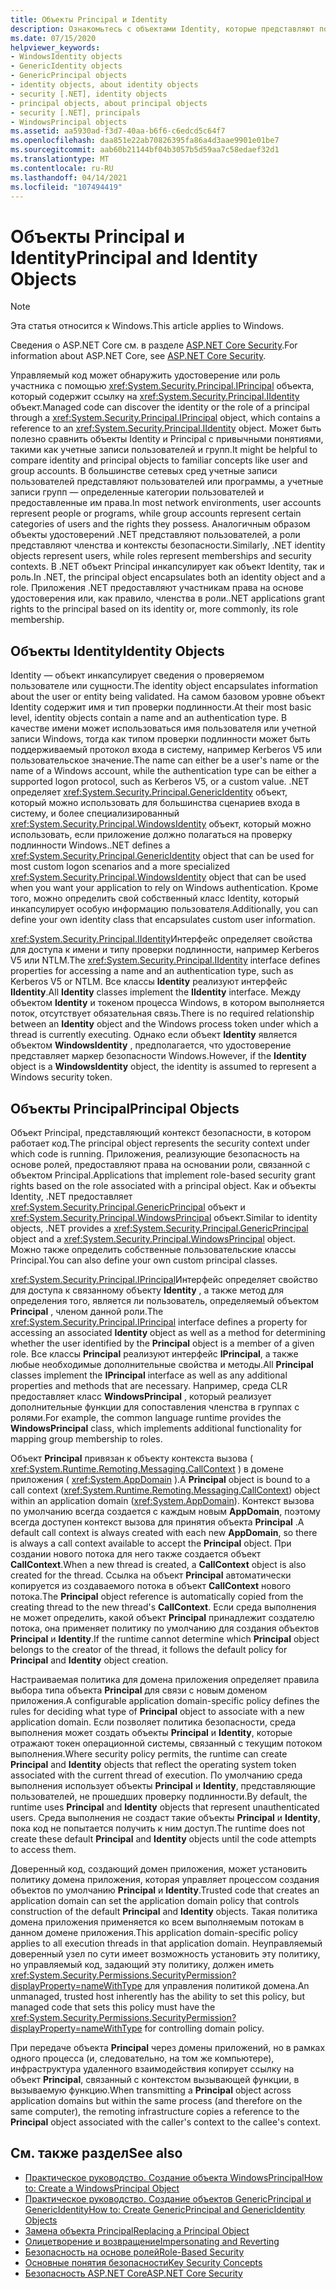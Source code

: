 ```yaml
---
title: Объекты Principal и Identity
description: Ознакомьтесь с объектами Identity, которые представляют пользователей в .NET. Также ознакомьтесь с основными объектами, которые инкапсулируют объект Identity & роли.
ms.date: 07/15/2020
helpviewer_keywords:
- WindowsIdentity objects
- GenericIdentity objects
- GenericPrincipal objects
- identity objects, about identity objects
- security [.NET], identity objects
- principal objects, about principal objects
- security [.NET], principals
- WindowsPrincipal objects
ms.assetid: aa5930ad-f3d7-40aa-b6f6-c6edcd5c64f7
ms.openlocfilehash: daa851e22ab70826395fa86a4d3aae9901e01be7
ms.sourcegitcommit: aab60b21144bf04b3057b5d59aa7c58edaef32d1
ms.translationtype: MT
ms.contentlocale: ru-RU
ms.lasthandoff: 04/14/2021
ms.locfileid: "107494419"
---
```

# <a name="principal-and-identity-objects"></a><span data-ttu-id="36c85-104">Объекты Principal и Identity</span><span class="sxs-lookup"><span data-stu-id="36c85-104">Principal and Identity Objects</span></span>

> [!NOTE]
> <span data-ttu-id="36c85-105">Эта статья относится к Windows.</span><span class="sxs-lookup"><span data-stu-id="36c85-105">This article applies to Windows.</span></span>
>
> <span data-ttu-id="36c85-106">Сведения о ASP.NET Core см. в разделе [ASP.NET Core Security](/aspnet/core/security/).</span><span class="sxs-lookup"><span data-stu-id="36c85-106">For information about ASP.NET Core, see [ASP.NET Core Security](/aspnet/core/security/).</span></span>

<span data-ttu-id="36c85-107">Управляемый код может обнаружить удостоверение или роль участника с помощью <xref:System.Security.Principal.IPrincipal> объекта, который содержит ссылку на <xref:System.Security.Principal.IIdentity> объект.</span><span class="sxs-lookup"><span data-stu-id="36c85-107">Managed code can discover the identity or the role of a principal through a <xref:System.Security.Principal.IPrincipal> object, which contains a reference to an <xref:System.Security.Principal.IIdentity> object.</span></span> <span data-ttu-id="36c85-108">Может быть полезно сравнить объекты Identity и Principal с привычными понятиями, такими как учетные записи пользователей и групп.</span><span class="sxs-lookup"><span data-stu-id="36c85-108">It might be helpful to compare identity and principal objects to familiar concepts like user and group accounts.</span></span> <span data-ttu-id="36c85-109">В большинстве сетевых сред учетные записи пользователей представляют пользователей или программы, а учетные записи групп — определенные категории пользователей и предоставленные им права.</span><span class="sxs-lookup"><span data-stu-id="36c85-109">In most network environments, user accounts represent people or programs, while group accounts represent certain categories of users and the rights they possess.</span></span> <span data-ttu-id="36c85-110">Аналогичным образом объекты удостоверений .NET представляют пользователей, а роли представляют членства и контексты безопасности.</span><span class="sxs-lookup"><span data-stu-id="36c85-110">Similarly, .NET identity objects represent users, while roles represent memberships and security contexts.</span></span> <span data-ttu-id="36c85-111">В .NET объект Principal инкапсулирует как объект Identity, так и роль.</span><span class="sxs-lookup"><span data-stu-id="36c85-111">In .NET, the principal object encapsulates both an identity object and a role.</span></span> <span data-ttu-id="36c85-112">Приложения .NET предоставляют участникам права на основе удостоверения или, как правило, членства в роли.</span><span class="sxs-lookup"><span data-stu-id="36c85-112">.NET applications grant rights to the principal based on its identity or, more commonly, its role membership.</span></span>  
  
## <a name="identity-objects"></a><span data-ttu-id="36c85-113">Объекты Identity</span><span class="sxs-lookup"><span data-stu-id="36c85-113">Identity Objects</span></span>

<span data-ttu-id="36c85-114">Identity — объект инкапсулирует сведения о проверяемом пользователе или сущности.</span><span class="sxs-lookup"><span data-stu-id="36c85-114">The identity object encapsulates information about the user or entity being validated.</span></span> <span data-ttu-id="36c85-115">На самом базовом уровне объект Identity содержит имя и тип проверки подлинности.</span><span class="sxs-lookup"><span data-stu-id="36c85-115">At their most basic level, identity objects contain a name and an authentication type.</span></span> <span data-ttu-id="36c85-116">В качестве имени может использоваться имя пользователя или учетной записи Windows, тогда как типом проверки подлинности может быть поддерживаемый протокол входа в систему, например Kerberos V5 или пользовательское значение.</span><span class="sxs-lookup"><span data-stu-id="36c85-116">The name can either be a user's name or the name of a Windows account, while the authentication type can be either a supported logon protocol, such as Kerberos V5, or a custom value.</span></span> <span data-ttu-id="36c85-117">.NET определяет <xref:System.Security.Principal.GenericIdentity> объект, который можно использовать для большинства сценариев входа в систему, и более специализированный <xref:System.Security.Principal.WindowsIdentity> объект, который можно использовать, если приложение должно полагаться на проверку подлинности Windows.</span><span class="sxs-lookup"><span data-stu-id="36c85-117">.NET defines a <xref:System.Security.Principal.GenericIdentity> object that can be used for most custom logon scenarios and a more specialized <xref:System.Security.Principal.WindowsIdentity> object that can be used when you want your application to rely on Windows authentication.</span></span> <span data-ttu-id="36c85-118">Кроме того, можно определить свой собственный класс Identity, который инкапсулирует особую информацию пользователя.</span><span class="sxs-lookup"><span data-stu-id="36c85-118">Additionally, you can define your own identity class that encapsulates custom user information.</span></span>  
  
<span data-ttu-id="36c85-119"><xref:System.Security.Principal.IIdentity>Интерфейс определяет свойства для доступа к имени и типу проверки подлинности, например Kerberos V5 или NTLM.</span><span class="sxs-lookup"><span data-stu-id="36c85-119">The <xref:System.Security.Principal.IIdentity> interface defines properties for accessing a name and an authentication type, such as Kerberos V5 or NTLM.</span></span> <span data-ttu-id="36c85-120">Все классы **Identity** реализуют интерфейс **IIdentity**.</span><span class="sxs-lookup"><span data-stu-id="36c85-120">All **Identity** classes implement the **IIdentity** interface.</span></span> <span data-ttu-id="36c85-121">Между объектом **Identity** и токеном процесса Windows, в котором выполняется поток, отсутствует обязательная связь.</span><span class="sxs-lookup"><span data-stu-id="36c85-121">There is no required relationship between an **Identity** object and the Windows process token under which a thread is currently executing.</span></span> <span data-ttu-id="36c85-122">Однако если объект **Identity** является объектом **WindowsIdentity** , предполагается, что удостоверение представляет маркер безопасности Windows.</span><span class="sxs-lookup"><span data-stu-id="36c85-122">However, if the **Identity** object is a **WindowsIdentity** object, the identity is assumed to represent a Windows security token.</span></span>  
  
## <a name="principal-objects"></a><span data-ttu-id="36c85-123">Объекты Principal</span><span class="sxs-lookup"><span data-stu-id="36c85-123">Principal Objects</span></span>

<span data-ttu-id="36c85-124">Объект Principal, представляющий контекст безопасности, в котором работает код.</span><span class="sxs-lookup"><span data-stu-id="36c85-124">The principal object represents the security context under which code is running.</span></span> <span data-ttu-id="36c85-125">Приложения, реализующие безопасность на основе ролей, предоставляют права на основании роли, связанной с объектом Principal.</span><span class="sxs-lookup"><span data-stu-id="36c85-125">Applications that implement role-based security grant rights based on the role associated with a principal object.</span></span> <span data-ttu-id="36c85-126">Как и объекты Identity, .NET предоставляет <xref:System.Security.Principal.GenericPrincipal> объект и <xref:System.Security.Principal.WindowsPrincipal> объект.</span><span class="sxs-lookup"><span data-stu-id="36c85-126">Similar to identity objects, .NET provides a <xref:System.Security.Principal.GenericPrincipal> object and a <xref:System.Security.Principal.WindowsPrincipal> object.</span></span> <span data-ttu-id="36c85-127">Можно также определить собственные пользовательские классы Principal.</span><span class="sxs-lookup"><span data-stu-id="36c85-127">You can also define your own custom principal classes.</span></span>  
  
<span data-ttu-id="36c85-128"><xref:System.Security.Principal.IPrincipal>Интерфейс определяет свойство для доступа к связанному объекту **Identity** , а также метод для определения того, является ли пользователь, определяемый объектом **Principal** , членом данной роли.</span><span class="sxs-lookup"><span data-stu-id="36c85-128">The <xref:System.Security.Principal.IPrincipal> interface defines a property for accessing an associated **Identity** object as well as a method for determining whether the user identified by the **Principal** object is a member of a given role.</span></span> <span data-ttu-id="36c85-129">Все классы **Principal** реализуют интерфейс **IPrincipal**, а также любые необходимые дополнительные свойства и методы.</span><span class="sxs-lookup"><span data-stu-id="36c85-129">All **Principal** classes implement the **IPrincipal** interface as well as any additional properties and methods that are necessary.</span></span> <span data-ttu-id="36c85-130">Например, среда CLR предоставляет класс **WindowsPrincipal** , который реализует дополнительные функции для сопоставления членства в группах с ролями.</span><span class="sxs-lookup"><span data-stu-id="36c85-130">For example, the common language runtime provides the **WindowsPrincipal** class, which implements additional functionality for mapping group membership to roles.</span></span>  
  
<span data-ttu-id="36c85-131">Объект **Principal** привязан к объекту контекста вызова ( <xref:System.Runtime.Remoting.Messaging.CallContext> ) в домене приложения ( <xref:System.AppDomain> ).</span><span class="sxs-lookup"><span data-stu-id="36c85-131">A **Principal** object is bound to a call context (<xref:System.Runtime.Remoting.Messaging.CallContext>) object within an application domain (<xref:System.AppDomain>).</span></span> <span data-ttu-id="36c85-132">Контекст вызова по умолчанию всегда создается с каждым новым **AppDomain**, поэтому всегда доступен контекст вызова для принятия объекта **Principal** .</span><span class="sxs-lookup"><span data-stu-id="36c85-132">A default call context is always created with each new **AppDomain**, so there is always a call context available to accept the **Principal** object.</span></span> <span data-ttu-id="36c85-133">При создании нового потока для него также создается объект **CallContext**.</span><span class="sxs-lookup"><span data-stu-id="36c85-133">When a new thread is created, a **CallContext** object is also created for the thread.</span></span> <span data-ttu-id="36c85-134">Ссылка на объект **Principal** автоматически копируется из создаваемого потока в объект **CallContext** нового потока.</span><span class="sxs-lookup"><span data-stu-id="36c85-134">The **Principal** object reference is automatically copied from the creating thread to the new thread's **CallContext**.</span></span> <span data-ttu-id="36c85-135">Если среда выполнения не может определить, какой объект **Principal** принадлежит создателю потока, она применяет политику по умолчанию для создания объектов **Principal** и **Identity**.</span><span class="sxs-lookup"><span data-stu-id="36c85-135">If the runtime cannot determine which **Principal** object belongs to the creator of the thread, it follows the default policy for **Principal** and **Identity** object creation.</span></span>  
  
<span data-ttu-id="36c85-136">Настраиваемая политика для домена приложения определяет правила выбора типа объекта **Principal** для связи с новым доменом приложения.</span><span class="sxs-lookup"><span data-stu-id="36c85-136">A configurable application domain-specific policy defines the rules for deciding what type of **Principal** object to associate with a new application domain.</span></span> <span data-ttu-id="36c85-137">Если позволяет политика безопасности, среда выполнения может создать объекты **Principal** и **Identity**, которые отражают токен операционной системы, связанный с текущим потоком выполнения.</span><span class="sxs-lookup"><span data-stu-id="36c85-137">Where security policy permits, the runtime can create **Principal** and **Identity** objects that reflect the operating system token associated with the current thread of execution.</span></span> <span data-ttu-id="36c85-138">По умолчанию среда выполнения использует объекты **Principal** и **Identity**, представляющие пользователей, не прошедших проверку подлинности.</span><span class="sxs-lookup"><span data-stu-id="36c85-138">By default, the runtime uses **Principal** and **Identity** objects that represent unauthenticated users.</span></span> <span data-ttu-id="36c85-139">Среда выполнения не создаст такие объекты **Principal** и **Identity**, пока код не попытается получить к ним доступ.</span><span class="sxs-lookup"><span data-stu-id="36c85-139">The runtime does not create these default **Principal** and **Identity** objects until the code attempts to access them.</span></span>  
  
<span data-ttu-id="36c85-140">Доверенный код, создающий домен приложения, может установить политику домена приложения, которая управляет процессом создания объектов по умолчанию **Principal** и **Identity**.</span><span class="sxs-lookup"><span data-stu-id="36c85-140">Trusted code that creates an application domain can set the application domain policy that controls construction of the default **Principal** and **Identity** objects.</span></span> <span data-ttu-id="36c85-141">Такая политика домена приложения применяется ко всем выполняемым потокам в данном домене приложения.</span><span class="sxs-lookup"><span data-stu-id="36c85-141">This application domain-specific policy applies to all execution threads in that application domain.</span></span> <span data-ttu-id="36c85-142">Неуправляемый доверенный узел по сути имеет возможность установить эту политику, но управляемый код, задающий эту политику, должен иметь <xref:System.Security.Permissions.SecurityPermission?displayProperty=nameWithType> для управления политикой домена.</span><span class="sxs-lookup"><span data-stu-id="36c85-142">An unmanaged, trusted host inherently has the ability to set this policy, but managed code that sets this policy must have the <xref:System.Security.Permissions.SecurityPermission?displayProperty=nameWithType> for controlling domain policy.</span></span>  
  
<span data-ttu-id="36c85-143">При передаче объекта **Principal** через домены приложений, но в рамках одного процесса (и, следовательно, на том же компьютере), инфраструктура удаленного взаимодействия копирует ссылку на объект **Principal**, связанный с контекстом вызывающей функции, в вызываемую функцию.</span><span class="sxs-lookup"><span data-stu-id="36c85-143">When transmitting a **Principal** object across application domains but within the same process (and therefore on the same computer), the remoting infrastructure copies a reference to the **Principal** object associated with the caller's context to the callee's context.</span></span>  
  
## <a name="see-also"></a><span data-ttu-id="36c85-144">См. также раздел</span><span class="sxs-lookup"><span data-stu-id="36c85-144">See also</span></span>

- [<span data-ttu-id="36c85-145">Практическое руководство. Создание объекта WindowsPrincipal</span><span class="sxs-lookup"><span data-stu-id="36c85-145">How to: Create a WindowsPrincipal Object</span></span>](how-to-create-a-windowsprincipal-object.md)
- [<span data-ttu-id="36c85-146">Практическое руководство. Создание объектов GenericPrincipal и GenericIdentity</span><span class="sxs-lookup"><span data-stu-id="36c85-146">How to: Create GenericPrincipal and GenericIdentity Objects</span></span>](how-to-create-genericprincipal-and-genericidentity-objects.md)
- [<span data-ttu-id="36c85-147">Замена объекта Principal</span><span class="sxs-lookup"><span data-stu-id="36c85-147">Replacing a Principal Object</span></span>](replacing-a-principal-object.md)
- [<span data-ttu-id="36c85-148">Олицетворение и возвращение</span><span class="sxs-lookup"><span data-stu-id="36c85-148">Impersonating and Reverting</span></span>](impersonating-and-reverting.md)
- [<span data-ttu-id="36c85-149">Безопасность на основе ролей</span><span class="sxs-lookup"><span data-stu-id="36c85-149">Role-Based Security</span></span>](role-based-security.md)
- [<span data-ttu-id="36c85-150">Основные понятия безопасности</span><span class="sxs-lookup"><span data-stu-id="36c85-150">Key Security Concepts</span></span>](key-security-concepts.md)
- [<span data-ttu-id="36c85-151">Безопасность ASP.NET Core</span><span class="sxs-lookup"><span data-stu-id="36c85-151">ASP.NET Core Security</span></span>](/aspnet/core/security/)
